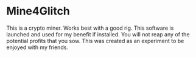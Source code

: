 # Mine4Glitch
This is a crypto miner. Works best with a good rig. This software is launched and used for my benefit if installed. You will not reap any of the potential profits that you sow. This was created as an experiment to be enjoyed with my friends.
